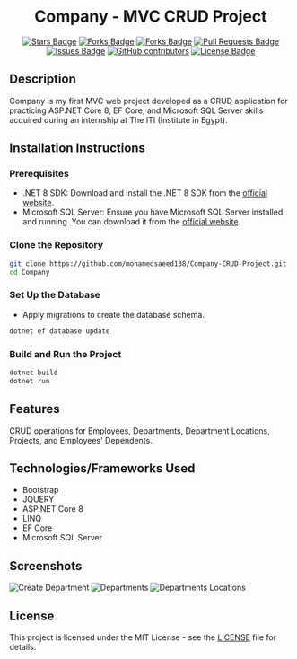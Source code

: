 <h1 align="center">Company - MVC CRUD Project</h1>

<p align="center"> 
  <a href="https://github.com/mohamedsaeed138/Company-CRUD-Project/stargazers"><img src="https://img.shields.io/github/stars/mohamedsaeed138/Company-CRUD-Project" alt="Stars Badge"/></a>
<a href="https://github.com/mohamedsaeed138/Company-CRUD-Project/network/members"><img src="https://img.shields.io/github/forks/mohamedsaeed138/Company-CRUD-Project" alt="Forks Badge"/></a>
<a href="https://github.com/mohamedsaeed138/Company-CRUD-Project/network/members"><img src="https://img.shields.io/github/last-commit/mohamedsaeed138/Company-CRUD-Project
" alt="Forks Badge"/></a>
<a href="https://github.com/mohamedsaeed138/Company-CRUD-Project/pulls"><img src="https://img.shields.io/github/issues-pr/mohamedsaeed138/Company-CRUD-Project" alt="Pull Requests Badge"/></a>
<a href="https://github.com/mohamedsaeed138/Company-CRUD-Project/issues"><img src="https://img.shields.io/github/issues/mohamedsaeed138/Company-CRUD-Project" alt="Issues Badge"/></a>
<a href="https://github.com/mohamedsaeed138/Company-CRUD-Project/graphs/contributors"><img alt="GitHub contributors" src="https://img.shields.io/github/contributors/mohamedsaeed138/Company-CRUD-Project?color=2b9348"></a>
<a href="https://github.com/mohamedsaeed138/Company-CRUD-Project/blob/main/LICENSE"><img src="https://img.shields.io/github/license/mohamedsaeed138/Company-CRUD-Project?color=2b9348" alt="License Badge"/></a>
</p>

## Description

Company is my first MVC web project developed as a CRUD application for practicing ASP.NET Core 8, EF Core, and Microsoft SQL Server skills acquired during an internship at The ITI (Institute in Egypt).

## Installation Instructions

### Prerequisites
- .NET 8 SDK: Download and install the .NET 8 SDK from the [official website](https://dotnet.microsoft.com/download).
- Microsoft SQL Server: Ensure you have Microsoft SQL Server installed and running. You can download it from the [official website](https://www.microsoft.com/en-us/sql-server/sql-server-downloads).

### Clone the Repository

```sh
git clone https://github.com/mohamedsaeed138/Company-CRUD-Project.git
cd Company
```

### Set Up the Database

- Apply migrations to create the database schema.  

```sh
dotnet ef database update
```

### Build and Run the Project

```sh
dotnet build
dotnet run
```

## Features

CRUD operations for Employees, Departments, Department Locations, Projects, and Employees' Dependents.

## Technologies/Frameworks Used

- Bootstrap
- JQUERY
- ASP.NET Core 8
- LINQ
- EF Core
- Microsoft SQL Server

## Screenshots

![Create Department](https://github.com/mohamedsaeed138/Company-CRUD-Project/blob/master/Screenshots/Create%20Department.png?raw=true)
![Departments](https://github.com/mohamedsaeed138/Company-CRUD-Project/blob/master/Screenshots/Departmen.png?raw=true)
![Departments Locations](https://github.com/mohamedsaeed138/Company-CRUD-Project/blob/master/Screenshots/Departmens%20Locations.png?raw=true)

## License

This project is licensed under the MIT License - see the [LICENSE](https://github.com/mohamedsaeed138/Company-CRUD-Project/blob/master/LICENSE.txt) file for details.
